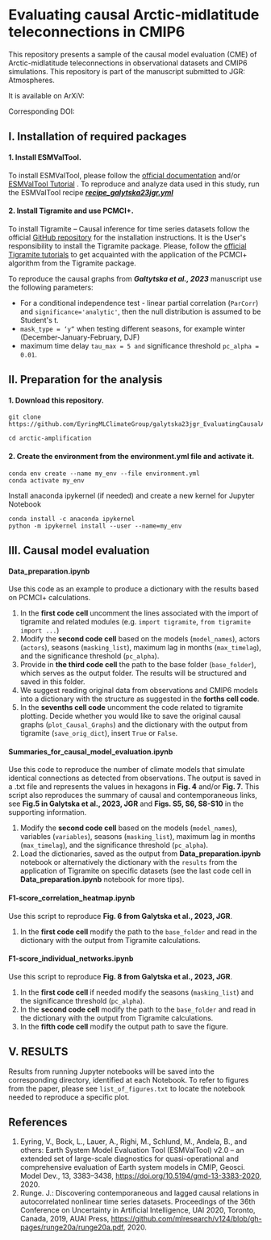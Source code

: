 # Evaluating causal Arctic-midlatitude teleconnections in CMIP6

This repository presents a sample of the causal model evaluation (CME) of Arctic-midlatitude teleconnections in observational datasets and CMIP6 simulations. This repository is part of the manuscript submitted to JGR: Atmospheres.

It is available on ArXiV: 

Corresponding DOI: 

## **I. Installation of required packages**
#### **1.**  Install ESMValTool.

To install ESMValTool, please follow the [official documentation](https://docs.esmvaltool.org/en/latest/quickstart/installation.html) and/or [ESMValTool Tutorial](https://tutorial.esmvaltool.org/) . To reproduce and analyze data used in this study, run the ESMValTool recipe [_**recipe_galytska23jgr.yml**_](https://docs.esmvaltool.org/en/latest/recipes/recipe_galytska23jgr.html#recipe-galytska23jgr)

#### 2. Install Tigramite and use PCMCI+.

To install Tigramite – Causal inference for time series datasets
follow the official [GitHub repository](https://github.com/jakobrunge/tigramite) for the installation instructions. It is the User's responsibility to install the Tigramite package. Please, follow the [official Tigramite tutorials](https://github.com/jakobrunge/tigramite/tree/master/tutorials) to get acquainted with the application of the PCMCI+ algorithm from the Tigramite package. 

To reproduce the causal graphs from **_Galtytska et al., 2023_** manuscript use the following parameters:

* For a conditional independence test  - linear partial correlation (`ParCorr`) and `significance='analytic'`, then the null distribution is assumed to be Student's t. 
* `mask_type = ‘y“` when testing different seasons, for example winter (December-January-February, DJF)
* maximum time delay `tau_max = 5 and` significance threshold `pc_alpha = 0.01`. 

## **II. Preparation for the analysis**

#### **1.**  Download this repository.

```
git clone https://github.com/EyringMLClimateGroup/galytska23jgr_EvaluatingCausalArcticMidlatTelec

cd ﻿arctic-amplification

```

#### **2.**  Create the environment from the environment.yml file and activate it.

```
conda env create --name my_env --file environment.yml
conda activate my_env

```

Install anaconda ipykernel (if needed) and create a new kernel for Jupyter Notebook

```
conda install -c anaconda ipykernel
python -m ipykernel install --user --name=my_env

```

## **III. Causal model evaluation**

#### Data_preparation.ipynb

Use this code as an example to produce a dictionary with the results based on PCMCI+ calculations. 

1. In the **first code cell** uncomment the lines associated with the import of tigramite and related modules (e.g. `import tigramite`, `from tigramite import ...`)
2. Modify the **second code cell** based on the models (`model_names`), actors (`actors`), seasons (`masking_list`), maximum lag in months (`max_timelag`), and the significance threshold (`pc_alpha`). 
3. Provide in **the third code cell** the path to the base folder (`base_folder`), which serves as the output folder. The results will be structured and saved in this folder. 
4. We suggest reading original data from observations and CMIP6 models into a dictionary with the structure as suggested in the **forths cell code**.
5. In the **sevenths cell code** uncomment the code related to tigramite plotting.  Decide whether you would like to save the original causal graphs (`plot_Causal_Graphs`)  and the dictionary with the output from tigramite (`save_orig_dict`),  insert `True` or `False`. 

#### Summaries_for_causal_model_evaluation.ipynb

Use this code to reproduce the number of climate models that simulate identical connections as detected from observations. The output is saved in a .txt file and represents the values in hexagons in **Fig. 4** and/or **Fig. 7**. This script also reproduces the summary of causal and contemporaneous links, see **Fig.5 in Galytska et al., 2023, JGR** and **Figs. S5, S6, S8-S10** in the supporting information.

1. Modify the **second code cell** based on the models (`model_names`), variables (`variables`), seasons (`masking_list`), maximum lag in months (`max_timelag`), and the significance threshold (`pc_alpha`). 
2. Load the dictionaries, saved as the output from **Data_preparation.ipynb** notebook or alternatively the dictionary with the `results` from the application of Tigramite on specific datasets (see the last code cell in **Data_preparation.ipynb** notebook for more tips). 

#### F1-score_correlation_heatmap.ipynb

Use this script to reproduce **Fig. 6 from Galytska et al., 2023, JGR**.

1. In the **first code cell** modify the path to the `base_folder` and read in the dictionary with the output from Tigramite calculations.

#### F1-score_individual_networks.ipynb

Use this script to reproduce **Fig. 8 from Galytska et al., 2023, JGR**.

1. In the **first code cell** if needed modify the seasons (`masking_list`) and the significance threshold (`pc_alpha`). 
2. In the **second code cell** modify the path to the `base_folder` and read in the dictionary with the output from Tigramite calculations.
3. In the **fifth code cell** modify the output path to save the figure.

## **V. RESULTS**

Results from running Jupyter notebooks will be saved into the corresponding directory, identified at each Notebook. To refer to figures from the paper, please see `list_of_figures.txt` to locate the notebook needed to reproduce a specific plot. 

## **References**

1. Eyring, V., Bock, L., Lauer, A., Righi, M., Schlund, M., Andela, B., and others: Earth System Model Evaluation Tool (ESMValTool) v2.0 – an extended set of large-scale diagnostics for quasi-operational and comprehensive evaluation of Earth system models in CMIP, Geosci. Model Dev., 13, 3383–3438, <https://doi.org/10.5194/gmd-13-3383-2020>, 2020.
2. Runge. J.: Discovering contemporaneous and lagged causal relations in autocorrelated nonlinear time series datasets. Proceedings of the 36th Conference on Uncertainty in Artificial Intelligence, UAI 2020, Toronto, Canada, 2019, AUAI Press, <https://github.com/mlresearch/v124/blob/gh-pages/runge20a/runge20a.pdf>, 2020.


